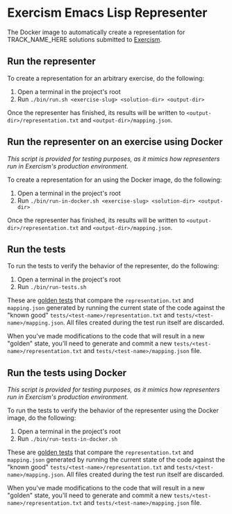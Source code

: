 # Exercism Emacs Lisp Representer

The Docker image to automatically create a representation for TRACK_NAME_HERE solutions submitted to [Exercism].

## Run the representer

To create a representation for an arbitrary exercise, do the following:

1. Open a terminal in the project's root
2. Run `./bin/run.sh <exercise-slug> <solution-dir> <output-dir>`

Once the representer has finished, its results will be written to `<output-dir>/representation.txt` and `<output-dir>/mapping.json`.

## Run the representer on an exercise using Docker

_This script is provided for testing purposes, as it mimics how representers run in Exercism's production environment._

To create a representation for an using the Docker image, do the following:

1. Open a terminal in the project's root
2. Run `./bin/run-in-docker.sh <exercise-slug> <solution-dir> <output-dir>`

Once the representer has finished, its results will be written to `<output-dir>/representation.txt` and `<output-dir>/mapping.json`.

## Run the tests

To run the tests to verify the behavior of the representer, do the following:

1. Open a terminal in the project's root
2. Run `./bin/run-tests.sh`

These are [golden tests][golden] that compare the `representation.txt` and `mapping.json` generated by running the current state of the code against the "known good" `tests/<test-name>/representation.txt` and `tests/<test-name>/mapping.json`. All files created during the test run itself are discarded.

When you've made modifications to the code that will result in a new "golden" state, you'll need to generate and commit a new `tests/<test-name>/representation.txt` and `tests/<test-name>/mapping.json` file.

## Run the tests using Docker

_This script is provided for testing purposes, as it mimics how representers run in Exercism's production environment._

To run the tests to verify the behavior of the representer using the Docker image, do the following:

1. Open a terminal in the project's root
2. Run `./bin/run-tests-in-docker.sh`

These are [golden tests][golden] that compare the `representation.txt` and `mapping.json` generated by running the current state of the code against the "known good" `tests/<test-name>/representation.txt` and `tests/<test-name>/mapping.json`. All files created during the test run itself are discarded.

When you've made modifications to the code that will result in a new "golden" state, you'll need to generate and commit a new `tests/<test-name>/representation.txt` and `tests/<test-name>/mapping.json` file.

[representers]: https://github.com/exercism/docs/tree/main/building/tooling/representers
[golden]: https://ro-che.info/articles/2017-12-04-golden-tests
[exercism]: https://exercism.io
